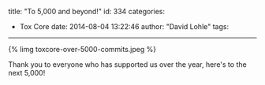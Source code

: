 title: "To 5,000 and beyond!"
id: 334
categories:
  - Tox Core
date: 2014-08-04 13:22:46
author: "David Lohle"
tags:
---

{% limg toxcore-over-5000-commits.jpeg %}

Thank you to everyone who has supported us over the year, here's to the next 5,000!